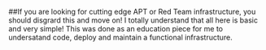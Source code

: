 ##If you are looking for cutting edge APT or Red Team infrastructure, you should disgrard this and move on! I totally understand that all here is basic
and very simple! This was done as an education piece for me to undersatand code, deploy and maintain a functional infrastructure.
